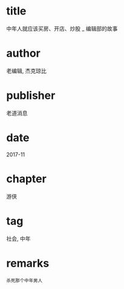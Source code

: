 # title
中年人就应该买房、开店、炒股 _ 编辑部的故事

# author
老编辑, 杰克琼比

# publisher
老道消息

# date
2017-11

# chapter
游侠

# tag
社会, 中年

# remarks
`杀死那个中年男人`

